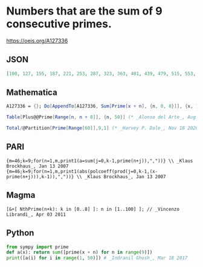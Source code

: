 # Numbers that are the sum of 9 consecutive primes\.
https://oeis.org/A127336
## JSON
```JSON
[100, 127, 155, 187, 221, 253, 287, 323, 363, 401, 439, 479, 515, 553, 593, 635, 679, 721, 763, 803, 841, 881, 929, 977, 1025, 1067, 1115, 1163, 1213, 1267, 1321, 1367, 1415, 1459, 1511, 1555, 1601, 1643, 1691, 1747, 1801, 1851, 1903, 1951, 1999, 2053]
```
## Mathematica
```Mathematica
A127336 = {}; Do[AppendTo[A127336, Sum[Prime[x + n], {n, 0, 8}]], {x, 1, 50}]; A127336 (* _Artur Jasinski_, Jan 11 2007 *)
```
```Mathematica
Table[Plus@@Prime[Range[n, n + 8]], {n, 50}] (* _Alonso del Arte_, Aug 27 2013 *)
```
```Mathematica
Total/@Partition[Prime[Range[60]],9,1] (* _Harvey P. Dale_, Nov 18 2020 *)
```
## PARI
```PARI
{m=46;k=9;for(n=1,m,print1(a=sum(j=0,k-1,prime(n+j)),","))} \\ _Klaus Brockhaus_, Jan 13 2007
{m=46;k=9;for(n=1,m,print1(abs(polcoeff(prod(j=0,k-1,(x-prime(n+j))),k-1)),","))} \\ _Klaus Brockhaus_, Jan 13 2007
```
## Magma
```Magma
[&+[ NthPrime(n+k): k in [0..8] ]: n in [1..100] ]; // _Vincenzo Librandi_, Apr 03 2011
```
## Python
```Python
from sympy import prime
def a(x): return sum([prime(x + n) for n in range(9)])
print([a(i) for i in range(1, 50)]) # _Indranil Ghosh_, Mar 18 2017
```
